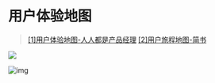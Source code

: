 # 用户体验地图

> [[1]用户体验地图-人人都是产品经理](http://www.woshipm.com/pmd/761653.html) [[2]用户旅程地图-简书](https://www.jianshu.com/p/6af4237ab3c3)

![](http://image.woshipm.com/wp-files/2017/08/aJDm3yVDCH2OEyOrSRPw.jpg)

![img](../../../../../Changes729_image/raw/main/ln/%E7%94%A8%E6%88%B7%E4%BD%93%E9%AA%8C%E5%9C%B0%E5%9B%BE/IMG_20210830_211621-16303291823171.jpg)

